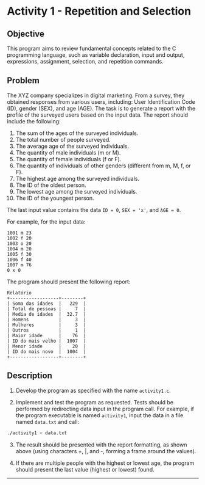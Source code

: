 # Activity 1 - Repetition and Selection

## Objective

This program aims to review fundamental concepts related to the C programming language, such as variable declaration, input and output, expressions, assignment, selection, and repetition commands.

## Problem

The XYZ company specializes in digital marketing. From a survey, they obtained responses from various users, including: User Identification Code (ID), gender (SEX), and age (AGE). The task is to generate a report with the profile of the surveyed users based on the input data. The report should include the following:

1. The sum of the ages of the surveyed individuals.
2. The total number of people surveyed.
3. The average age of the surveyed individuals.
4. The quantity of male individuals (m or M).
5. The quantity of female individuals (f or F).
6. The quantity of individuals of other genders (different from m, M, f, or F).
7. The highest age among the surveyed individuals.
8. The ID of the oldest person.
9. The lowest age among the surveyed individuals.
10. The ID of the youngest person.

The last input value contains the data `ID = 0`, `SEX = 'x'`, and `AGE = 0`.

For example, for the input data:

```
1001 m 23
1002 f 20
1003 o 20
1004 m 20
1005 f 30
1006 f 40
1007 m 76
0 x 0
```

The program should present the following report:

```
Relatório
+------------------+--------+
| Soma das idades  |   229  |
| Total de pessoas |     7  |
| Media de idades  |  32.7  |
| Homens           |     3  |
| Mulheres         |     3  |
| Outros           |     1  |
| Maior idade      |    76  |
| ID do mais velho |  1007  |
| Menor idade      |    20  |
| ID do mais novo  |  1004  |
+------------------+--------+
```

## Description

1. Develop the program as specified with the name `activity1.c`.

2. Implement and test the program as requested. Tests should be performed by redirecting data input in the program call. For example, if the program executable is named `activity1`, input the data in a file named `data.txt` and call:

```bash
./activity1 < data.txt
```

3. The result should be presented with the report formatting, as shown above (using characters +, |, and -, forming a frame around the values).

4. If there are multiple people with the highest or lowest age, the program should present the last value (highest or lowest) found.

***
